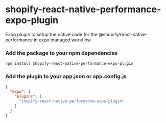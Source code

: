 # shopify-react-native-performance-expo-plugin

Expo plugin to setup the native code for the @shopify/react-native-performance in expo managed workflow

### Add the package to your npm dependencies

```
npm install shopify-react-native-performance-expo-plugin
```

### Add the plugin to your app.json or app.config.js

```json
{
  "expo": {
    "plugins": [
      "shopify-react-native-performance-expo-plugin"
    ]
  }
}
```
